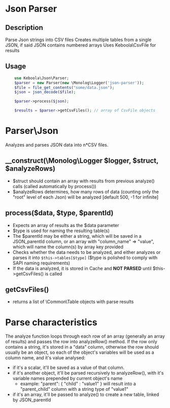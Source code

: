 # Json Parser

## Description
Parse Json strings into CSV files
Creates multiple tables from a single JSON, if said JSON contains numbered arrays
Uses Keboola\CsvFile for results

## Usage

```php
    use Keboola\Json\Parser;
	$parser = new Parser(new \Monolog\Logger('json-parser'));
	$file = file_get_contents("some/data.json");
	$json = json_decode($file);

	$parser->process($json);

	$results = $parser->getCsvFiles(); // array of CsvFile objects
```


# Parser\Json

Analyzes and parses JSON data into n*CSV files.

## __construct(\Monolog\Logger $logger, $struct, $analyzeRows)
- $struct should contain an array with results from previous analyze() calls (called automatically by process())
- $analyzeRows determines, how many rows of data (counting only the "root" level of each Json)  will be analyzed [default 500, -1 for infinite]

## process($data, $type, $parentId)
- Expects an array of results as the $data parameter
- $type is used for naming the resulting table(s)
- The $parentId may be either a string, which will be saved in a JSON_parentId column, or an array with "column_name" => "value", which will name the column(s) by array key provided
- Checks whether the data needs to be analyzed, and either analyzes or parses it into `$this->tables[$type]` ($type is polished to comply with SAPI naming requirements)
- If the data is analyzed, it is stored in Cache and **NOT PARSED** until $this->getCsvFiles() is called

## getCsvFiles()
- returns a list of \Common\Table objects with parse results

# Parse characteristics
The analyze function loops through each row of an array (generally an array of results) and passes the row into analyzeRow() method. If the row only contains a string, it's stored in a "data" column, otherwise the row should usually be an object, so each of the object's variables will be used as a column name, and it's value analysed:
- if it's a scalar, it'll be saved as a value of that column.
- if it's another object, it'll be parsed recursively to analyzeRow(), with it's variable names prepended by current object's name
	- example:
			"parent": {
				"child" : "value1"
			}
			will result into a "parent_child" column with a string type of "value1"
- if it's an array, it'll be passed to analyze() to create a new table, linked by JSON_parentId
